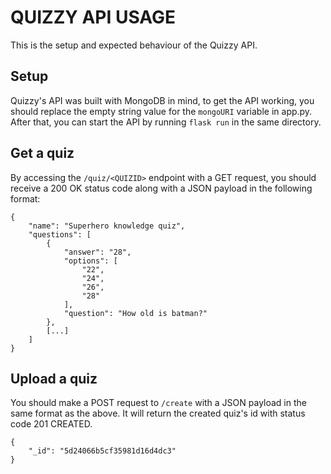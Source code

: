 # QUIZZY API USAGE
This is the setup and expected behaviour of the Quizzy API.

## Setup 
Quizzy's API was built with MongoDB in mind, to get the API working, you should replace the empty string value for the `mongoURI` variable in app.py.  After that, you can start the API by running `flask run` in the same directory.


## Get a quiz
By accessing the `/quiz/<QUIZID>` endpoint with a GET request, you should receive a 200 OK status code along with a JSON payload in the following format:

```
{
    "name": "Superhero knowledge quiz",
    "questions": [
        {
            "answer": "28",
            "options": [
                "22",
                "24",
                "26",
                "28"
            ],
            "question": "How old is batman?"
        },
        [...]
    ]
}

```

## Upload a quiz
You should make a POST request to `/create` with a JSON payload in the same format as the above. It will return the created quiz's id with status code 201 CREATED.

```
{
    "_id": "5d24066b5cf35981d16d4dc3"
}

``` 

